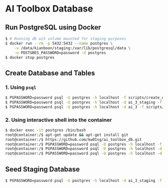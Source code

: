 # AI Toolbox Database

## Run PostgreSQL using Docker

```bash
$ # Running db wih volume mounted for staging purposes
$ docker run --rm -p 5432:5432 --name postgres \
    -v /data/kianboon/staging:/var/lib/postgresql/data \
    -e POSTGRES_PASSWORD=password -d postgres
$ docker stop postgres
```

## Create Database and Tables

### 1. Using `psql`

```bash
$ PGPASSWORD=password psql -U postgres -h localhost -f scripts/create_db.sql
$ PGPASSWORD=password psql -U postgres -h localhost -d ai_3_staging -f scripts/create_tables.sql
$ PGPASSWORD=password psql -U postgres -h localhost -d ai_3 -f scripts/create_tables.sql
```

### 2. Using interactive shell into the container

```bash
$ docker exec -it postgres /bin/bash
root@container:/$ apt-get update && apt-get install git
root@container:/$ https://github.com/kw01sg/ai_toolbox_db.git
root@container:/$ PGPASSWORD=password psql -U postgres -h localhost -f ai_toolbox_db/scripts/create_db.sql
root@container:/$ PGPASSWORD=password psql -U postgres -h localhost -d ai_3_staging -f ai_toolbox_db/scripts/create_tables.sql
root@container:/$ PGPASSWORD=password psql -U postgres -h localhost -d ai_3 -f ai_toolbox_db/scripts/create_tables.sql
```

## Seed Staging Database

```bash
$ PGPASSWORD=password psql -U postgres -h localhost -d ai_3_staging -f scripts/seed_mock_data.sql
```
